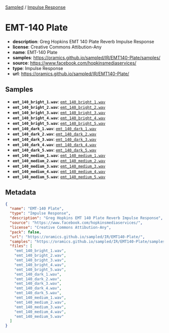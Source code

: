 
[Sampled](https://oramics.github.io/sampled) /
[Impulse Response](/IR)

# EMT-140 Plate

- __description__: Greg Hopkins EMT 140 Plate Reverb Impulse Response
- __license__: Creative Commons Attibution-Any
- __name__: EMT-140 Plate
- __samples__: https://oramics.github.io/sampled/IR/EMT140-Plate/samples/
- __source__: https://www.facebook.com/hopkinsmediaservices/
- __type__: Impulse Response
- __url__: https://oramics.github.io/sampled/IR/EMT140-Plate/

## Samples

- __`emt_140_bright_1.wav`__: [`emt_140_bright_1.wav`](https://oramics.github.io/sampled/IR/EMT140-Plate/samples/emt_140_bright_1.wav)
- __`emt_140_bright_2.wav`__: [`emt_140_bright_2.wav`](https://oramics.github.io/sampled/IR/EMT140-Plate/samples/emt_140_bright_2.wav)
- __`emt_140_bright_3.wav`__: [`emt_140_bright_3.wav`](https://oramics.github.io/sampled/IR/EMT140-Plate/samples/emt_140_bright_3.wav)
- __`emt_140_bright_4.wav`__: [`emt_140_bright_4.wav`](https://oramics.github.io/sampled/IR/EMT140-Plate/samples/emt_140_bright_4.wav)
- __`emt_140_bright_5.wav`__: [`emt_140_bright_5.wav`](https://oramics.github.io/sampled/IR/EMT140-Plate/samples/emt_140_bright_5.wav)
- __`emt_140_dark_1.wav`__: [`emt_140_dark_1.wav`](https://oramics.github.io/sampled/IR/EMT140-Plate/samples/emt_140_dark_1.wav)
- __`emt_140_dark_2.wav`__: [`emt_140_dark_2.wav`](https://oramics.github.io/sampled/IR/EMT140-Plate/samples/emt_140_dark_2.wav)
- __`emt_140_dark_3.wav`__: [`emt_140_dark_3.wav`](https://oramics.github.io/sampled/IR/EMT140-Plate/samples/emt_140_dark_3.wav)
- __`emt_140_dark_4.wav`__: [`emt_140_dark_4.wav`](https://oramics.github.io/sampled/IR/EMT140-Plate/samples/emt_140_dark_4.wav)
- __`emt_140_dark_5.wav`__: [`emt_140_dark_5.wav`](https://oramics.github.io/sampled/IR/EMT140-Plate/samples/emt_140_dark_5.wav)
- __`emt_140_medium_1.wav`__: [`emt_140_medium_1.wav`](https://oramics.github.io/sampled/IR/EMT140-Plate/samples/emt_140_medium_1.wav)
- __`emt_140_medium_2.wav`__: [`emt_140_medium_2.wav`](https://oramics.github.io/sampled/IR/EMT140-Plate/samples/emt_140_medium_2.wav)
- __`emt_140_medium_3.wav`__: [`emt_140_medium_3.wav`](https://oramics.github.io/sampled/IR/EMT140-Plate/samples/emt_140_medium_3.wav)
- __`emt_140_medium_4.wav`__: [`emt_140_medium_4.wav`](https://oramics.github.io/sampled/IR/EMT140-Plate/samples/emt_140_medium_4.wav)
- __`emt_140_medium_5.wav`__: [`emt_140_medium_5.wav`](https://oramics.github.io/sampled/IR/EMT140-Plate/samples/emt_140_medium_5.wav)

## Metadata

```json
{
  "name": "EMT-140 Plate",
  "type": "Impulse Response",
  "description": "Greg Hopkins EMT 140 Plate Reverb Impulse Response",
  "source": "https://www.facebook.com/hopkinsmediaservices/",
  "license": "Creative Commons Attibution-Any",
  "pack": false,
  "url": "https://oramics.github.io/sampled/IR/EMT140-Plate/",
  "samples": "https://oramics.github.io/sampled/IR/EMT140-Plate/samples/",
  "files": [
    "emt_140_bright_1.wav",
    "emt_140_bright_2.wav",
    "emt_140_bright_3.wav",
    "emt_140_bright_4.wav",
    "emt_140_bright_5.wav",
    "emt_140_dark_1.wav",
    "emt_140_dark_2.wav",
    "emt_140_dark_3.wav",
    "emt_140_dark_4.wav",
    "emt_140_dark_5.wav",
    "emt_140_medium_1.wav",
    "emt_140_medium_2.wav",
    "emt_140_medium_3.wav",
    "emt_140_medium_4.wav",
    "emt_140_medium_5.wav"
  ]
}
```

